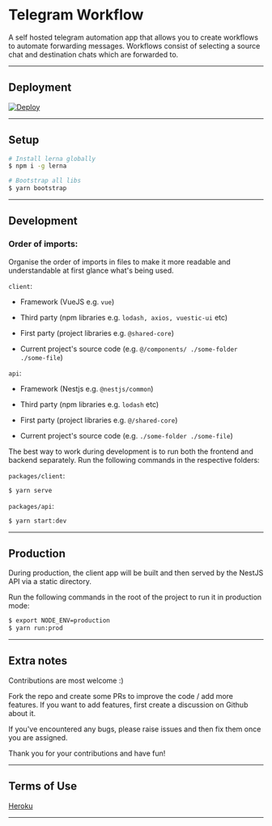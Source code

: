 # Telegram Workflow

A self hosted telegram automation app that allows you to create workflows to automate forwarding messages. Workflows consist of selecting a source chat and destination chats which are forwarded to.

---

## Deployment

<a href="https://heroku.com/deploy?template=https://github.com/m-t-a97/telegram-workflow">
  <img src="https://www.herokucdn.com/deploy/button.svg" alt="Deploy">
</a>

---

## Setup

```bash
# Install lerna globally
$ npm i -g lerna

# Bootstrap all libs
$ yarn bootstrap
```

---

## Development

### Order of imports:

Organise the order of imports in files to make it more readable and understandable at first glance what's being used.

`client`:

- Framework (VueJS e.g. `vue`)

- Third party (npm libraries e.g. `lodash, axios, vuestic-ui` etc)

- First party (project libraries e.g. `@shared-core`)

- Current project's source code (e.g. `@/components/ ./some-folder ./some-file`)

`api`:

- Framework (Nestjs e.g. `@nestjs/common`)

- Third party (npm libraries e.g. `lodash` etc)

- First party (project libraries e.g. `@/shared-core`)

- Current project's source code (e.g. `./some-folder ./some-file`)

The best way to work during development is to run both the frontend and backend separately. Run the following commands in the respective folders:

`packages/client`:

```bash
$ yarn serve
```

`packages/api`:

```bash
$ yarn start:dev
```

---

## Production

During production, the client app will be built and then served by the NestJS API via a static directory.

Run the following commands in the root of the project to run it in production mode:

```bash
$ export NODE_ENV=production
$ yarn run:prod
```

---

## Extra notes

Contributions are most welcome :)

Fork the repo and create some PRs to improve the code / add more features. If you want to add features, first create a discussion on Github about it.

If you've encountered any bugs, please raise issues and then fix them once you are assigned.

Thank you for your contributions and have fun!

---

## Terms of Use

[Heroku](https://www.heroku.com/policy/heroku-elements-terms)

---
